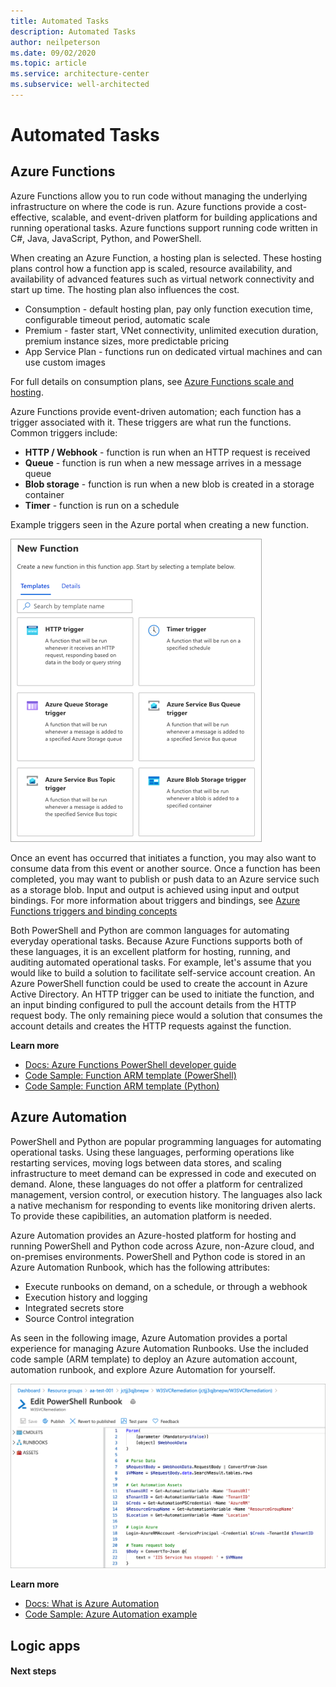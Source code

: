 ```yaml
---
title: Automated Tasks
description: Automated Tasks
author: neilpeterson
ms.date: 09/02/2020
ms.topic: article
ms.service: architecture-center
ms.subservice: well-architected
---
```


# Automated Tasks

## Azure Functions 

Azure Functions allow you to run code without managing the underlying infrastructure on where the code is run. Azure functions provide a cost-effective, scalable, and event-driven platform for building applications and running operational tasks. Azure functions support running code written in C#, Java, JavaScript, Python, and PowerShell.

When creating an Azure Function, a hosting plan is selected. These hosting plans control how a function app is scaled, resource availability, and availability of advanced features such as virtual network connectivity and start up time. The hosting plan also influences the cost. 

- Consumption - default hosting plan, pay only function execution time, configurable timeout period, automatic scale
- Premium - faster start, VNet connectivity, unlimited execution duration, premium instance sizes, more predictable pricing
- App Service Plan - functions run on dedicated virtual machines and can use custom images

For full details on consumption plans, see [Azure Functions scale and hosting](https://docs.microsoft.com/azure/azure-functions/functions-scale).

Azure Functions provide event-driven automation; each function has a trigger associated with it. These triggers are what run the functions. Common triggers include:

- **HTTP / Webhook** - function is run when an HTTP request is received
- **Queue** - function is run when a new message arrives in a message queue
- **Blob storage** - function is run when a new blob is created in a storage container
- **Timer** - function is run on a schedule

Example triggers seen in the Azure portal when creating a new function.

![](./images/function-triggers.png)

Once an event has occurred that initiates a function, you may also want to consume data from this event or another source. Once a function has been completed, you may want to publish or push data to an Azure service such as a storage blob. Input and output is achieved using input and output bindings. For more information about triggers and bindings, see [Azure Functions triggers and binding concepts](https://docs.microsoft.com/azure/azure-functions/functions-triggers-bindings)

Both PowerShell and Python are common languages for automating everyday operational tasks. Because Azure Functions supports both of these languages, it is an excellent platform for hosting, running, and auditing automated operational tasks. For example, let's assume that you would like to build a solution to facilitate self-service account creation. An Azure PowerShell function could be used to create the account in Azure Active Directory. An HTTP trigger can be used to initiate the function, and an input binding configured to pull the account details from the HTTP request body. The only remaining piece would a solution that consumes the account details and creates the HTTP requests against the function.

**Learn more**

- [Docs: Azure Functions PowerShell developer guide](https://docs.microsoft.com/azure/azure-functions/functions-reference-powershell)
- [Code Sample: Function ARM template (PowerShell)](https://docs.microsoft.com/samples/browse/?terms=arm%20templates)
- [Code Sample: Function ARM template (Python)](https://docs.microsoft.com/samples/browse/?terms=arm%20templates)

## Azure Automation

PowerShell and Python are popular programming languages for automating operational tasks. Using these languages, performing operations like restarting services, moving logs between data stores, and scaling infrastructure to meet demand can be expressed in code and executed on demand. Alone, these languages do not offer a platform for centralized management, version control, or execution history. The languages also lack a native mechanism for responding to events like monitoring driven alerts. To provide these capibilities, an automation platform is needed.

Azure Automation provides an Azure-hosted platform for hosting and running PowerShell and Python code across Azure, non-Azure cloud, and on-premises environments. PowerShell and Python code is stored in an Azure Automation Runbook, which has the following attributes:

- Execute runbooks on demand, on a schedule, or through a webhook
- Execution history and logging
- Integrated secrets store
- Source Control integration

As seen in the following image, Azure Automation provides a portal experience for managing Azure Automation Runbooks. Use the included code sample (ARM template) to deploy an Azure automation account, automation runbook, and explore Azure Automation for yourself.

![](./images/azure-automation-powershell.png)

**Learn more**

- [Docs: What is Azure Automation](https://docs.microsoft.com/azure/automation/automation-intro)
- [Code Sample: Azure Automation example](https://docs.microsoft.com/samples/browse/?terms=arm%20templates)

## Logic apps

#### Next steps